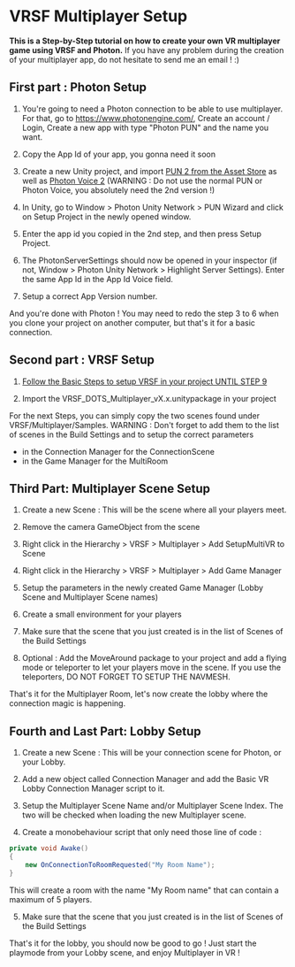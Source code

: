 # VRSF Multiplayer Setup 

**This is a Step-by-Step tutorial on how to create your own VR multiplayer game using VRSF and Photon.**
If you have any problem during the creation of your multiplayer app, do not hesitate to send me an email ! :)

## First part : Photon Setup 
1. You're going to need a Photon connection to be able to use multiplayer. For that, go to https://www.photonengine.com/, Create an account / Login, Create a new app with type "Photon PUN" and the name you want.

2. Copy the App Id of your app, you gonna need it soon

3. Create a new Unity project, and import [PUN 2 from the Asset Store](https://assetstore.unity.com/packages/tools/network/pun-2-free-119922) as well as [Photon Voice 2](https://assetstore.unity.com/packages/tools/audio/photon-voice-2-130518)  (WARNING : Do not use the normal PUN or Photon Voice, you absolutely need the 2nd version !)

4. In Unity, go to Window > Photon Unity Network > PUN Wizard and click on Setup Project in the newly opened window.

5. Enter the app id you copied in the 2nd step, and then press Setup Project.

6. The PhotonServerSettings should now be opened in your inspector (if not, Window > Photon Unity Network > Highlight Server Settings).
Enter the same App Id in the App Id Voice field.

7. Setup a correct App Version number.


And you're done with Photon ! You may need to redo the step 3 to 6 when you clone your project on another computer, but that's it for a basic connection.



## Second part : VRSF Setup
1. [Follow the Basic Steps to setup VRSF in your project UNTIL STEP 9](https://github.com/Jamy4000/VRSF_DOTS#basic-setup)

2. Import the VRSF_DOTS_Multiplayer_vX.x.unitypackage in your project


For the next Steps, you can simply copy the two scenes found under VRSF/Multiplayer/Samples.
WARNING : Don't forget to add them to the list of scenes in the Build Settings and to setup the correct parameters 
- in the Connection Manager for the ConnectionScene
- in the Game Manager for the MultiRoom



## Third Part: Multiplayer Scene Setup
1. Create a new Scene : This will be the scene where all your players meet.

2. Remove the camera GameObject from the scene

3. Right click in the Hierarchy > VRSF > Multiplayer > Add SetupMultiVR to Scene

4. Right click in the Hierarchy > VRSF > Multiplayer > Add Game Manager

5. Setup the parameters in the newly created Game Manager (Lobby Scene and Multiplayer Scene names)

6. Create a small environment for your players

7. Make sure that the scene that you just created is in the list of Scenes of the Build Settings

8. Optional : Add the MoveAround package to your project and add a flying mode or teleporter to let your players move in the scene.
If you use the teleporters, DO NOT FORGET TO SETUP THE NAVMESH.


That's it for the Multiplayer Room, let's now create the lobby where the connection magic is happening.



## Fourth and Last Part: Lobby Setup
1. Create a new Scene : This will be your connection scene for Photon, or your Lobby.

2. Add a new object called Connection Manager and add the Basic VR Lobby Connection Manager script to it.

3. Setup the Multiplayer Scene Name and/or Multiplayer Scene Index. The two will be checked when loading the new Multiplayer scene.

4. Create a monobehaviour script that only need those line of code :

```c#
private void Awake()
{
    new OnConnectionToRoomRequested("My Room Name");
}
```

This will create a room with the name "My Room name" that can contain a maximum of 5 players.

5. Make sure that the scene that you just created is in the list of Scenes of the Build Settings


That's it for the lobby, you should now be good to go ! Just start the playmode from your Lobby scene, and enjoy Multiplayer in VR !
